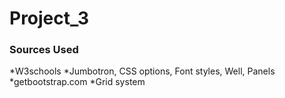 # Project_3

### Sources Used
*W3schools
    *Jumbotron, CSS options, Font styles, Well, Panels
*getbootstrap.com
    *Grid system